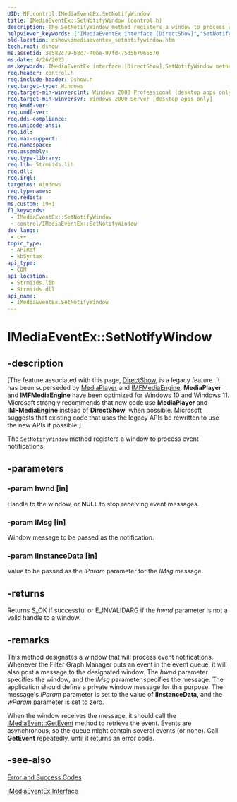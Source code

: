 ```yaml
---
UID: NF:control.IMediaEventEx.SetNotifyWindow
title: IMediaEventEx::SetNotifyWindow (control.h)
description: The SetNotifyWindow method registers a window to process event notifications.
helpviewer_keywords: ["IMediaEventEx interface [DirectShow]","SetNotifyWindow method","IMediaEventEx.SetNotifyWindow","IMediaEventEx::SetNotifyWindow","IMediaEventExSetNotifyWindow","SetNotifyWindow","SetNotifyWindow method [DirectShow]","SetNotifyWindow method [DirectShow]","IMediaEventEx interface","control/IMediaEventEx::SetNotifyWindow","dshow.imediaeventex_setnotifywindow"]
old-location: dshow\imediaeventex_setnotifywindow.htm
tech.root: dshow
ms.assetid: 3e582c79-b8c7-40be-97fd-75d5b7965570
ms.date: 4/26/2023
ms.keywords: IMediaEventEx interface [DirectShow],SetNotifyWindow method, IMediaEventEx.SetNotifyWindow, IMediaEventEx::SetNotifyWindow, IMediaEventExSetNotifyWindow, SetNotifyWindow, SetNotifyWindow method [DirectShow], SetNotifyWindow method [DirectShow],IMediaEventEx interface, control/IMediaEventEx::SetNotifyWindow, dshow.imediaeventex_setnotifywindow
req.header: control.h
req.include-header: Dshow.h
req.target-type: Windows
req.target-min-winverclnt: Windows 2000 Professional [desktop apps only]
req.target-min-winversvr: Windows 2000 Server [desktop apps only]
req.kmdf-ver: 
req.umdf-ver: 
req.ddi-compliance: 
req.unicode-ansi: 
req.idl: 
req.max-support: 
req.namespace: 
req.assembly: 
req.type-library: 
req.lib: Strmiids.lib
req.dll: 
req.irql: 
targetos: Windows
req.typenames: 
req.redist: 
ms.custom: 19H1
f1_keywords:
 - IMediaEventEx::SetNotifyWindow
 - control/IMediaEventEx::SetNotifyWindow
dev_langs:
 - c++
topic_type:
 - APIRef
 - kbSyntax
api_type:
 - COM
api_location:
 - Strmiids.lib
 - Strmiids.dll
api_name:
 - IMediaEventEx.SetNotifyWindow
---
```


# IMediaEventEx::SetNotifyWindow


## -description

\[The feature associated with this page, [DirectShow](/windows/win32/directshow/directshow), is a legacy feature. It has been superseded by [MediaPlayer](/uwp/api/Windows.Media.Playback.MediaPlayer) and [IMFMediaEngine](/windows/win32/api/mfmediaengine/nn-mfmediaengine-imfmediaengine). **MediaPlayer** and **IMFMediaEngine** have been optimized for Windows 10 and Windows 11. Microsoft strongly recommends that new code use **MediaPlayer** and **IMFMediaEngine** instead of **DirectShow**, when possible. Microsoft suggests that existing code that uses the legacy APIs be rewritten to use the new APIs if possible.\]

The <code>SetNotifyWindow</code> method registers a window to process event notifications.

## -parameters

### -param hwnd [in]

Handle to the window, or <b>NULL</b> to stop receiving event messages.

### -param lMsg [in]

Window message to be passed as the notification.

### -param lInstanceData [in]

Value to be passed as the <i>lParam</i> parameter for the <i>lMsg</i> message.

## -returns

Returns S_OK if successful or E_INVALIDARG if the <i>hwnd</i> parameter is not a valid handle to a window.

## -remarks

This method designates a window that will process event notifications. Whenever the Filter Graph Manager puts an event in the event queue, it will also post a message to the designated window. The <i>hwnd</i> parameter specifies the window, and the <i>lMsg</i> parameter specifies the message. The application should define a private window message for this purpose. The message's <i>lParam</i> parameter is set to the value of <b>lInstanceData</b>, and the <i>wParam</i> parameter is set to zero.

When the window receives the message, it should call the <a href="/windows/desktop/api/control/nf-control-imediaevent-getevent">IMediaEvent::GetEvent</a> method to retrieve the event. Events are asynchronous, so the queue might contain several events (or none). Call <b>GetEvent</b> repeatedly, until it returns an error code.

## -see-also

<a href="/windows/desktop/DirectShow/error-and-success-codes">Error and Success Codes</a>



<a href="/windows/desktop/api/control/nn-control-imediaeventex">IMediaEventEx Interface</a>